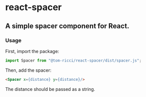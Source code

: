 # react-spacer
## A simple spacer component for React.

### Usage

First, import the package:
```js
import Spacer from "@tom-ricci/react-spacer/dist/spacer.js";
```
Then, add the spacer:
```html
<Spacer x={distance} y={distance}/>
```
The distance should be passed as a string.
